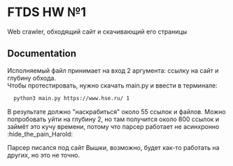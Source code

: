 
# FTDS HW №1

Web crawler, обходящий сайт и скачивающий его страницы


## Documentation

Исполняемый файл принимает на вход 2 аргумента: ссылку на сайт и глубину обхода.\
Чтобы протестировать, нужно скачать main.py и ввести в терминале:
```bash
  python3 main.py https://www.hse.ru/ 1
```
В результате должно "наскрабиться" около 55 ссылок и файлов.
Можно попробовать уйти на глубину 2, но там получится около 800 ссылок и
займёт это кучу времени, потому что парсер работает не асинхронно :hide_the_pain_Harold:

Парсер писался под сайт Вышки, возможно, будет как-то работать на других, но это не точно.
